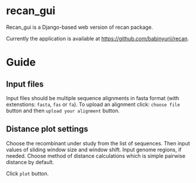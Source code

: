 # recan_gui

Recan_gui is a Django-based web version of recan package. 

Currently the application is available at https://github.com/babinyurii/recan.

# Guide
## Input files
Input files should be multiple sequence alignments in fasta format (with extenstions: `fasta`, `fas` or `fa`).
To upload an alignment click: `choose file` button and then `upload your alignment` button. 

## Distance plot settings
Choose the recombinant under study from the list of sequences. Then input values of sliding window size and window shift. Input genome regions, if needed. Choose method of distance calculations which is simple pairwise distance by default. 

Click `plot` button.





